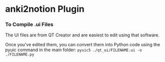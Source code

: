 # anki2notion Plugin

### To Compile .ui Files

The UI files are from QT Creator and are easiest to edit using that software.

Once you've edited them, you can convert them into Python code using the pyuic command in the main folder:
``` pyuic5 ./qt_ui/FILENAME.ui -o ./FILENAME.py ```